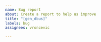 ```yaml
---
name: Bug report
about: Create a report to help us improve
title: "[gen_dbus]"
labels: bug
assignees: vroncevic

---
```



